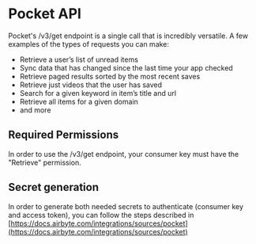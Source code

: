 # Pocket API

Pocket's /v3/get endpoint is a single call that is incredibly versatile. A few examples of the types of requests you can make:

- Retrieve a user’s list of unread items
- Sync data that has changed since the last time your app checked
- Retrieve paged results sorted by the most recent saves
- Retrieve just videos that the user has saved
- Search for a given keyword in item’s title and url
- Retrieve all items for a given domain
- and more

## Required Permissions

In order to use the /v3/get endpoint, your consumer key must have the "Retrieve" permission.

## Secret generation

In order to generate both needed secrets to authenticate (consumer key and access token), you can follow the steps described in [https://docs.airbyte.com/integrations/sources/pocket](https://docs.airbyte.com/integrations/sources/pocket)